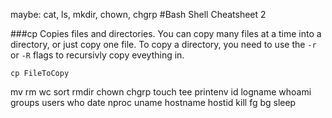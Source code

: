 maybe: cat, ls, mkdir, chown, chgrp
#Bash Shell Cheatsheet 2

###cp
Copies files and directories.
You can copy many files at a time into a directory, or just copy one file.
To copy a directory, you need to use the `-r` or `-R` flags to recursivly copy eveything in.
``` 
cp FileToCopy 
```
mv
rm
wc
sort
rmdir
chown
chgrp
touch
tee
printenv
id
logname
whoami
groups
users
who
date
nproc
uname
hostname
hostid
kill
fg
bg
sleep
